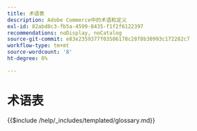 ```yaml
---
title: 术语表
description: Adobe Commerce中的术语和定义
exl-id: 82abd8c3-fb5a-4599-8435-f1f2f6122397
recommendations: noDisplay, noCatalog
source-git-commit: e83e2359377f03506178c28f8b30993c172282c7
workflow-type: tm+mt
source-wordcount: '8'
ht-degree: 0%

---
```


# 术语表

{{$include /help/_includes/templated/glossary.md}}
